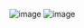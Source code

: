 ![image](https://github.com/HKrish1312/Basic-Web/assets/146160832/f7386c39-5943-4abf-a259-40d5f72a982f)
![image](https://github.com/HKrish1312/Basic-Web/assets/146160832/38edbf4f-18d7-4f20-9f14-bf399e9d5fb1)
